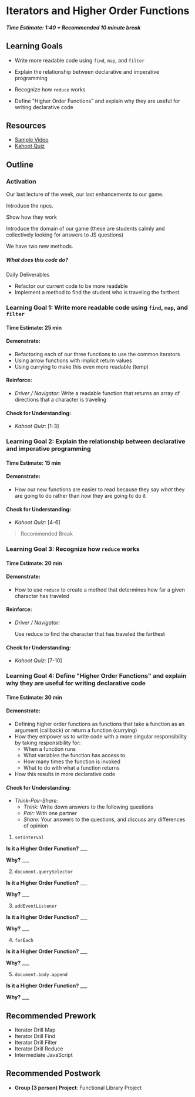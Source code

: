 # Iterators and Higher Order Functions

##### Time Estimate: 1:40 + Recommended 10 minute break



## Learning Goals

- Write more readable code using `find`,  `map`, and  `filter`

- Explain the relationship between declarative and imperative programming

- Recognize how `reduce` works

- Define "Higher Order Functions" and explain why they are useful for writing declarative code



## Resources

- [Sample Video](<https://youtu.be/Y_FQdisxJ2w>)
- [Kahoot Quiz](https://create.kahoot.it/share/iterators-and-higher-order-functions/b07c32df-5ae1-475c-af18-9c8e8569bfad)



## Outline

### Activation

Our last lecture of the week, our last enhancements to our game. 

Introduce the npcs.  

Show how they work

Introduce the domain of our game (these are students calmly and collectively looking for answers to JS questions)

We have two new methods.

##### What does this code do?

Daily Deliverables

* Refactor our current code to be more readable
* Implement a method to find the student who is traveling the farthest



### Learning Goal 1: Write more readable code using `find`,  `map`, and  `filter`

#### Time Estimate: 25 min

#### Demonstrate:

* Refactoring each of our three functions to use the common iterators
* Using arrow functions with implicit return values
* Using currying to make this even more readable (temp)

#### Reinforce:

* *Driver / Navigator:*
  Write a readable function that returns an array of directions that a character is traveling

#### Check for Understanding: 

* *Kahoot Quiz:* [1-3]



### Learning Goal 2: Explain the relationship between declarative and imperative programming

#### Time Estimate: 15 min

#### Demonstrate:

* How our new functions are easier to read because they say *what* they are going to do rather than *how* they are going to do it

#### Check for Understanding: 

* *Kahoot Quiz:* [4-6]




> Recommended Break



### Learning Goal 3: Recognize how `reduce` works

#### Time Estimate: 20 min

#### Demonstrate:

* How to use `reduce` to create a method that determines how far a given character has traveled

#### Reinforce:

* *Driver / Navigator:*

  Use reduce to find the character that has traveled the farthest

#### Check for Understanding: 

* *Kahoot Quiz:* [7-10]



### Learning Goal 4: Define "Higher Order Functions" and explain why they are useful for writing declarative code

#### Time Estimate: 30 min

#### Demonstrate:

- Defining higher order functions as functions that take a function as an argument (callback) or return a function (currying)
- How they empower us to write code with a more singular responsibility by taking responsibility for:
  - When a function runs
  - What variables the function has access to
  - How many times the function is invoked
  - What to do with what a function returns
- How this results in more declarative code

#### Check for Understanding: 

* *Think-Pair-Share:*
  * *Think:* Write down answers to the following questions
  * *Pair:* With one partner
  * *Share:* Your answers to the questions, and discuss any differences of opinion



1) `setInterval`

**Is it a Higher Order Function?** ___

**Why?** ___



2) `document.querySelector`

**Is it a Higher Order Function?** ___

**Why?** ___



3) `addEventListener`

**Is it a Higher Order Function?** ___

**Why?** ___



4) `forEach`

**Is it a Higher Order Function?** ___

**Why?** ___



5) `document.body.append`

**Is it a Higher Order Function?** ___

**Why?** ___



## Recommended Prework

- Iterator Drill Map
- Iterator Drill Find
- Iterator Drill Filter
- Iterator Drill Reduce
- Intermediate JavaScript



## Recommended Postwork

* **Group (3 person) Project**: Functional Library Project